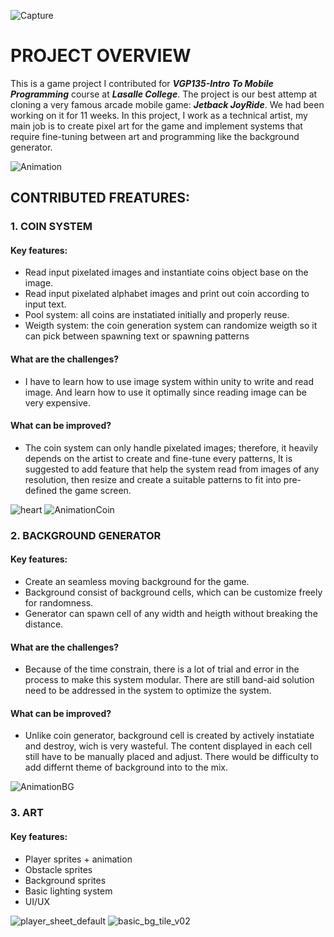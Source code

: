 ![Capture](https://github.com/CultyMarble/NotJetpackJoyride/assets/13515227/2b2e00c5-adfe-41ac-bb5a-6a41b29d6463)
# **PROJECT OVERVIEW**
This is a game project I contributed for ***VGP135-Intro To Mobile Programming*** course at ***Lasalle College***.
The project is our best attemp at cloning a very famous arcade mobile game: ***Jetback JoyRide***. We had been working on it for 11 weeks.
In this project, I work as a technical artist, my main job is to create pixel art for the game and implement systems that require fine-tuning between art and programming like the background generator.

![Animation](https://github.com/CultyMarble/NotJetpackJoyride/assets/13515227/75ee0aee-2c0d-4627-a8ec-4b9f5b271709)
## **CONTRIBUTED FREATURES:**

### 1. COIN SYSTEM
#### Key features:
- Read input pixelated images and instantiate coins object base on the image.
- Read input pixelated alphabet images and print out coin according to input text.
- Pool system: all coins are instatiated initially and properly reuse.
- Weigth system: the coin generation system can randomize weigth so it can pick between spawning text or spawning patterns
#### What are the challenges?
- I have to learn how to use image system within unity to write and read image. And learn how to use it optimally since reading image can be very expensive.
#### What can be improved?
- The coin system can only handle pixelated images; therefore, it heavily depends on the artist to create and fine-tune every patterns, It is suggested to add feature that help the system read from images of any resolution, then resize and create a suitable patterns to fit into pre-defined the game screen.

![heart](https://github.com/CultyMarble/NotJetpackJoyride/assets/13515227/090cb747-810f-4ce7-b243-98099b1bd637)
![AnimationCoin](https://github.com/CultyMarble/NotJetpackJoyride/assets/13515227/c87c3a62-65f0-4caf-8eb1-25c40a7d2ad2)
### 2. BACKGROUND GENERATOR
#### Key features:
- Create an seamless moving background for the game.
- Background consist of background cells, which can be customize freely for randomness.
- Generator can spawn cell of any width and heigth without breaking the distance.
#### What are the challenges?
- Because of the time constrain, there is a lot of trial and error in the process to make this system modular. There are still band-aid solution need to be addressed in the system to optimize the system.
#### What can be improved?
- Unlike coin generator, background cell is created by actively instatiate and destroy, wich is very wasteful. The content displayed in each cell still have to be manually placed and adjust. There would be difficulty to add differnt theme of background into to the mix.

![AnimationBG](https://github.com/CultyMarble/NotJetpackJoyride/assets/13515227/c5805108-2b71-402a-9c12-0cd4cb7b8dec)

### 3. ART
#### Key features:
- Player sprites + animation
- Obstacle sprites
- Background sprites
- Basic lighting system
- UI/UX

![player_sheet_default](https://github.com/CultyMarble/NotJetpackJoyride/assets/13515227/338acbbe-4c23-4102-9ead-7e7031b879ea)
![basic_bg_tile_v02](https://github.com/CultyMarble/NotJetpackJoyride/assets/13515227/d2d522d8-1ceb-445a-bef1-5d58ae22a9ba)
